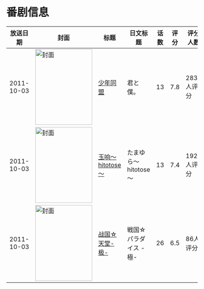 # 番剧信息

|放送日期|封面|标题|日文标题|话数|评分|评分人数|
|---|---|---|---|---|---|---|
|2011-10-03|<img src="https://lain.bgm.tv/pic/cover/c/9e/6b/14220_4i0Mg.jpg" alt="封面" style="width:150px;height:200px;object-fit:cover;">|[少年同盟](https://bangumi.tv/subject/14220)|君と僕。|13|7.8|2830人评分|
|2011-10-03|<img src="https://lain.bgm.tv/pic/cover/c/c6/8d/18605_VTtTJ.jpg" alt="封面" style="width:150px;height:200px;object-fit:cover;">|[玉响～hitotose～](https://bangumi.tv/subject/18605)|たまゆら～hitotose～|13|7.4|1928人评分|
|2011-10-03|<img src="https://lain.bgm.tv/pic/cover/c/9f/bc/23056_jXJNW.jpg" alt="封面" style="width:150px;height:200px;object-fit:cover;">|[战国☆天堂-极-](https://bangumi.tv/subject/23056)|戦国☆パラダイス -極-|26|6.5|86人评分|
